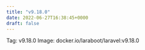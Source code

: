 ```yaml
---
title: "v9.18.0"
date: 2022-06-27T16:38:45+0000
draft: false
---
```


Tag: v9.18.0
Image: docker.io/laraboot/laravel:v9.18.0
